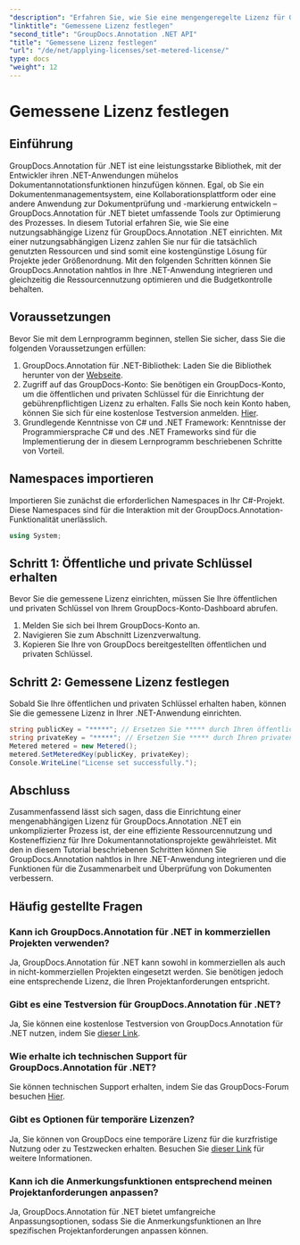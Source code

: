 ```yaml
---
"description": "Erfahren Sie, wie Sie eine mengengeregelte Lizenz für GroupDocs.Annotation .NET einrichten, um die Ressourcennutzung zu steuern und die Annotationsfunktionen in Ihren .NET-Anwendungen zu dokumentieren."
"linktitle": "Gemessene Lizenz festlegen"
"second_title": "GroupDocs.Annotation .NET API"
"title": "Gemessene Lizenz festlegen"
"url": "/de/net/applying-licenses/set-metered-license/"
type: docs
"weight": 12
---
```


# Gemessene Lizenz festlegen

## Einführung
GroupDocs.Annotation für .NET ist eine leistungsstarke Bibliothek, mit der Entwickler ihren .NET-Anwendungen mühelos Dokumentannotationsfunktionen hinzufügen können. Egal, ob Sie ein Dokumentenmanagementsystem, eine Kollaborationsplattform oder eine andere Anwendung zur Dokumentprüfung und -markierung entwickeln – GroupDocs.Annotation für .NET bietet umfassende Tools zur Optimierung des Prozesses.
In diesem Tutorial erfahren Sie, wie Sie eine nutzungsabhängige Lizenz für GroupDocs.Annotation .NET einrichten. Mit einer nutzungsabhängigen Lizenz zahlen Sie nur für die tatsächlich genutzten Ressourcen und sind somit eine kostengünstige Lösung für Projekte jeder Größenordnung. Mit den folgenden Schritten können Sie GroupDocs.Annotation nahtlos in Ihre .NET-Anwendung integrieren und gleichzeitig die Ressourcennutzung optimieren und die Budgetkontrolle behalten.
## Voraussetzungen
Bevor Sie mit dem Lernprogramm beginnen, stellen Sie sicher, dass Sie die folgenden Voraussetzungen erfüllen:
1. GroupDocs.Annotation für .NET-Bibliothek: Laden Sie die Bibliothek herunter von der [Webseite](https://releases.groupdocs.com/annotation/net/).
2. Zugriff auf das GroupDocs-Konto: Sie benötigen ein GroupDocs-Konto, um die öffentlichen und privaten Schlüssel für die Einrichtung der gebührenpflichtigen Lizenz zu erhalten. Falls Sie noch kein Konto haben, können Sie sich für eine kostenlose Testversion anmelden. [Hier](https://releases.groupdocs.com/).
3. Grundlegende Kenntnisse von C# und .NET Framework: Kenntnisse der Programmiersprache C# und des .NET Frameworks sind für die Implementierung der in diesem Lernprogramm beschriebenen Schritte von Vorteil.

## Namespaces importieren
Importieren Sie zunächst die erforderlichen Namespaces in Ihr C#-Projekt. Diese Namespaces sind für die Interaktion mit der GroupDocs.Annotation-Funktionalität unerlässlich.
```csharp
using System;
```
## Schritt 1: Öffentliche und private Schlüssel erhalten
Bevor Sie die gemessene Lizenz einrichten, müssen Sie Ihre öffentlichen und privaten Schlüssel von Ihrem GroupDocs-Konto-Dashboard abrufen.
1. Melden Sie sich bei Ihrem GroupDocs-Konto an.
2. Navigieren Sie zum Abschnitt Lizenzverwaltung.
3. Kopieren Sie Ihre von GroupDocs bereitgestellten öffentlichen und privaten Schlüssel.
## Schritt 2: Gemessene Lizenz festlegen
Sobald Sie Ihre öffentlichen und privaten Schlüssel erhalten haben, können Sie die gemessene Lizenz in Ihrer .NET-Anwendung einrichten.
```csharp
string publicKey = "*****"; // Ersetzen Sie ***** durch Ihren öffentlichen Schlüssel
string privateKey = "*****"; // Ersetzen Sie ***** durch Ihren privaten Schlüssel
Metered metered = new Metered();
metered.SetMeteredKey(publicKey, privateKey);
Console.WriteLine("License set successfully.");
```

## Abschluss
Zusammenfassend lässt sich sagen, dass die Einrichtung einer mengenabhängigen Lizenz für GroupDocs.Annotation .NET ein unkomplizierter Prozess ist, der eine effiziente Ressourcennutzung und Kosteneffizienz für Ihre Dokumentannotationsprojekte gewährleistet. Mit den in diesem Tutorial beschriebenen Schritten können Sie GroupDocs.Annotation nahtlos in Ihre .NET-Anwendung integrieren und die Funktionen für die Zusammenarbeit und Überprüfung von Dokumenten verbessern.
## Häufig gestellte Fragen
### Kann ich GroupDocs.Annotation für .NET in kommerziellen Projekten verwenden?
Ja, GroupDocs.Annotation für .NET kann sowohl in kommerziellen als auch in nicht-kommerziellen Projekten eingesetzt werden. Sie benötigen jedoch eine entsprechende Lizenz, die Ihren Projektanforderungen entspricht.
### Gibt es eine Testversion für GroupDocs.Annotation für .NET?
Ja, Sie können eine kostenlose Testversion von GroupDocs.Annotation für .NET nutzen, indem Sie [dieser Link](https://releases.groupdocs.com/).
### Wie erhalte ich technischen Support für GroupDocs.Annotation für .NET?
Sie können technischen Support erhalten, indem Sie das GroupDocs-Forum besuchen [Hier](https://forum.groupdocs.com/c/annotation/10).
### Gibt es Optionen für temporäre Lizenzen?
Ja, Sie können von GroupDocs eine temporäre Lizenz für die kurzfristige Nutzung oder zu Testzwecken erhalten. Besuchen Sie [dieser Link](https://purchase.groupdocs.com/temporary-license/) für weitere Informationen.
### Kann ich die Anmerkungsfunktionen entsprechend meinen Projektanforderungen anpassen?
Ja, GroupDocs.Annotation für .NET bietet umfangreiche Anpassungsoptionen, sodass Sie die Anmerkungsfunktionen an Ihre spezifischen Projektanforderungen anpassen können.